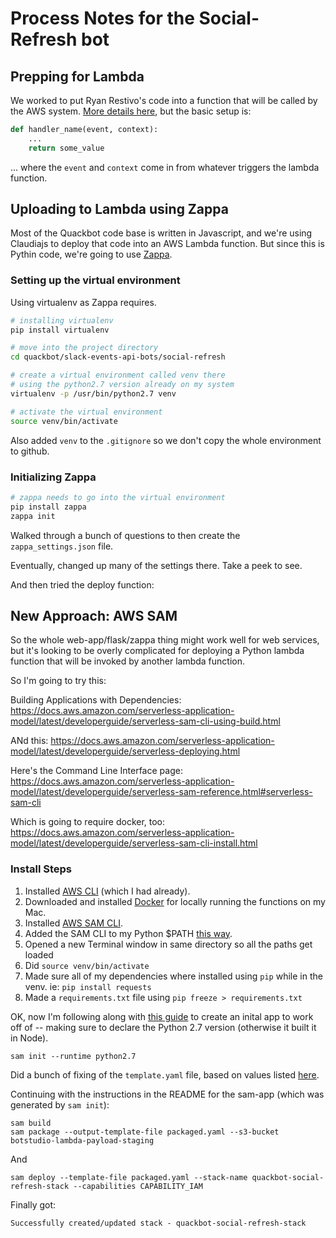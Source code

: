 # Process Notes for the Social-Refresh bot


## Prepping for Lambda

We worked to put Ryan Restivo's code into a function that will be called by the AWS system. [More details here](https://docs.aws.amazon.com/lambda/latest/dg/python-programming-model-handler-types.html), but the basic setup is:

```python
def handler_name(event, context): 
    ...
    return some_value
``` 

... where the `event` and `context` come in from whatever triggers the lambda function.

## Uploading to Lambda using Zappa

Most of the Quackbot code base is written in Javascript, and we're using Claudiajs to deploy that code into an AWS Lambda function. But since this is Pythin code, we're going to use [Zappa](https://github.com/Miserlou/Zappa).


### Setting up the virtual environment

Using virtualenv as Zappa requires.

```bash
# installing virtualenv
pip install virtualenv

# move into the project directory
cd quackbot/slack-events-api-bots/social-refresh

# create a virtual environment called venv there
# using the python2.7 version already on my system
virtualenv -p /usr/bin/python2.7 venv

# activate the virtual environment
source venv/bin/activate
```

Also added `venv` to the `.gitignore` so we don't copy the whole environment to github.

### Initializing Zappa

```bash
# zappa needs to go into the virtual environment
pip install zappa
zappa init
```

Walked through a bunch of questions to then create the `zappa_settings.json` file.

Eventually, changed up many of the settings there. Take a peek to see.  

And then tried the deploy function:

## New Approach: AWS SAM

So the whole web-app/flask/zappa thing might work well for web services, but it's looking to be overly complicated for deploying a Python lambda function that will be invoked by another lambda function.

So I'm going to try this:

Building Applications with Dependencies: https://docs.aws.amazon.com/serverless-application-model/latest/developerguide/serverless-sam-cli-using-build.html

ANd this: https://docs.aws.amazon.com/serverless-application-model/latest/developerguide/serverless-deploying.html


Here's the Command Line Interface page: https://docs.aws.amazon.com/serverless-application-model/latest/developerguide/serverless-sam-reference.html#serverless-sam-cli

Which is going to require docker, too: https://docs.aws.amazon.com/serverless-application-model/latest/developerguide/serverless-sam-cli-install.html

### Install Steps

1. Installed [AWS CLI](https://docs.aws.amazon.com/cli/latest/userguide/install-macos.html#awscli-install-osx-pip) (which I had already).
1. Downloaded and installed [Docker](https://hub.docker.com/editions/community/docker-ce-desktop-mac) for locally running the functions on my Mac.
1. Installed [AWS SAM CLI](https://docs.aws.amazon.com/serverless-application-model/latest/developerguide/serverless-sam-cli-install.html).
1. Added the SAM CLI to my Python $PATH [this way](https://www.architectryan.com/2012/10/02/add-to-the-path-on-mac-os-x-mountain-lion/).
1. Opened a new Terminal window in same directory so all the paths get loaded
1. Did ```source venv/bin/activate```
1. Made sure all of my dependencies where installed using `pip` while in the venv. ie: ```pip install requests```
1. Made a `requirements.txt` file using `pip freeze > requirements.txt`


OK, now I'm following along with [this guide](https://docs.aws.amazon.com/serverless-application-model/latest/developerguide/serverless-sam-reference.html#serverless-sam-cli) to create an inital app to work off of -- making sure to declare the Python 2.7 version (otherwise it built it in Node).

```
sam init --runtime python2.7
```

Did a bunch of fixing of the `template.yaml` file, based on values listed [here](https://github.com/awslabs/serverless-application-model/blob/master/versions/2016-10-31.md). 

Continuing with the instructions in the README for the sam-app (which was generated by `sam init`):

```
sam build
sam package --output-template-file packaged.yaml --s3-bucket botstudio-lambda-payload-staging
```

And

```
sam deploy --template-file packaged.yaml --stack-name quackbot-social-refresh-stack --capabilities CAPABILITY_IAM
```

Finally got:

```Successfully created/updated stack - quackbot-social-refresh-stack```

